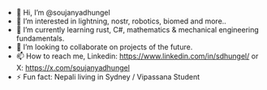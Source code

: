 - 👋 Hi, I’m @soujanyadhungel
- 👀 I’m interested in lightning, nostr, robotics, biomed and more..
- 🌱 I’m currently learning rust, C#,  mathematics & mechanical engineering fundamentals.
- 💞️ I’m looking to collaborate on projects of the future.
- 📫 How to reach me, 
Linkedin: https://www.linkedin.com/in/sdhungel/
or X: https://x.com/soujanyadhungel
- ⚡ Fun fact: Nepali living in Sydney / Vipassana Student

